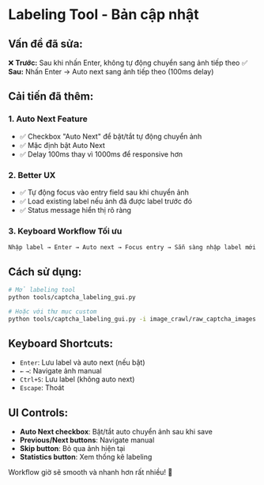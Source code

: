 # Labeling Tool - Bản cập nhật

## Vấn đề đã sửa:
❌ **Trước:** Sau khi nhấn Enter, không tự động chuyển sang ảnh tiếp theo
✅ **Sau:** Nhấn Enter → Auto next sang ảnh tiếp theo (100ms delay)

## Cải tiến đã thêm:

### 1. Auto Next Feature
- ✅ Checkbox "Auto Next" để bật/tắt tự động chuyển ảnh
- ✅ Mặc định bật Auto Next
- ✅ Delay 100ms thay vì 1000ms để responsive hơn

### 2. Better UX
- ✅ Tự động focus vào entry field sau khi chuyển ảnh
- ✅ Load existing label nếu ảnh đã được label trước đó
- ✅ Status message hiển thị rõ ràng

### 3. Keyboard Workflow Tối ưu
```
Nhập label → Enter → Auto next → Focus entry → Sẵn sàng nhập label mới
```

## Cách sử dụng:

```bash
# Mở labeling tool
python tools/captcha_labeling_gui.py

# Hoặc với thư mục custom
python tools/captcha_labeling_gui.py -i image_crawl/raw_captcha_images -o image_crawl/train_images
```

## Keyboard Shortcuts:
- `Enter`: Lưu label và auto next (nếu bật)
- `←` `→`: Navigate ảnh manual
- `Ctrl+S`: Lưu label (không auto next)
- `Escape`: Thoát

## UI Controls:
- **Auto Next checkbox**: Bật/tắt auto chuyển ảnh sau khi save
- **Previous/Next buttons**: Navigate manual
- **Skip button**: Bỏ qua ảnh hiện tại
- **Statistics button**: Xem thống kê labeling

Workflow giờ sẽ smooth và nhanh hơn rất nhiều! 🚀
